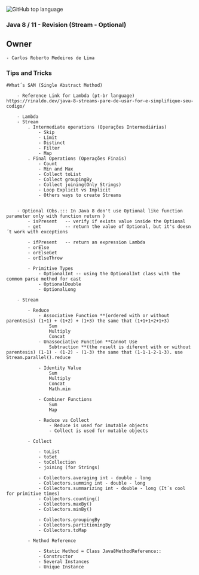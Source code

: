![GitHub top language](https://img.shields.io/github/languages/top/CarlosRobertoMedeiros/revision-stream-java)
### Java 8 / 11 - Revision (Stream - Optional)


## Owner

	- Carlos Roberto Medeiros de Lima

### Tips and Tricks ###
	
	#What´s SAM (Single Abstract Method)
	
		- Reference Link for Lambda (pt-br language) https://rinaldo.dev/java-8-streams-pare-de-usar-for-e-simplifique-seu-codigo/
		
		- Lambda
		- Stream 
			. Intermediate operations (Operações Intermediárias)
				- Skip
				- Limit
				- Distinct
				- Filter
				- Map
			. Final Operations (Operações Finais)
				- Count
				- Min and Max
				- Collect toList
				- Collect groupingBy
				- Collect joining(Only Strings)
				- Loop Explicit vs Implicit
				- Others ways to create Streams
				
				
		- Optional (Obs.::: In Java 8 don't use Optional like function parameter only with function return )
			- isPresent   -- verify if exists value inside the Optional
			- get  		  -- return the value of Optional, but it's doesn´t work with exceptions
			
			- ifPresent   -- return an expression Lambda
			- orElse
			- orElseGet
			- orElseThrow
			
			- Primitive Types
				- OptionalInt -- using the OptionalInt class with the commom parse method for cast
				- OptionalDouble
				- OptionalLong

		- Stream

			- Reduce
				- Associative Function **(ordered with or without parentesis) (1+1) + (1+2) + (1+3) the same that (1+1+1+2+1+3)
					Sum 		
					Multiply   
					Concat
				- Unassociative Function **Cannot Use
					Subtraction **(the result is diferent with or without parentesis) (1-1) - (1-2) - (1-3) the same that (1-1-1-2-1-3). use Stream.parallel().reduce
				
				- Identity Value
					Sum
					Multiply   
					Concat
					Math.min
				
				- Combiner Functions
					Sum
					Map
					
				- Reduce vs Collect	
					- Reduce is used for imutable objects
					- Collect is used for mutable objects
					
			- Collect
			
				- toList
				- toSet
				- toCollection
				- joining (for Strings)
			
				- Collectors.averaging int - double - long
				- Collectors.summing int - double - long
				- Collectors.summarizing int - double - long (It´s cool for primitive times)
				- Collectors.counting()
				- Collectors.maxBy()
				- Collectors.minBy()
				
				- Collectors.groupingBy
				- Collectors.partitioningBy
				- Collectors.toMap
				
			- Method Reference
			
				- Static Method = Class Java8MethodReference::
				- Constructor
				- Several Instances
				- Unique Instance
				
						
					
				